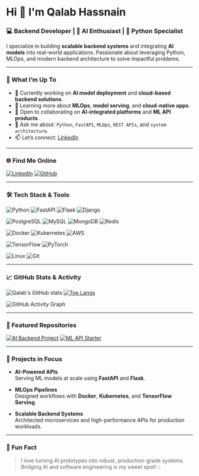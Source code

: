 # Hi 👋 I'm Qalab Hassnain

### 💻 Backend Developer | 🤖 AI Enthusiast | 🐍 Python Specialist

I specialize in building **scalable backend systems** and integrating **AI models** into real-world applications. Passionate about leveraging Python, MLOps, and modern backend architecture to solve impactful problems.

---

### 🚀 What I’m Up To
- 🔭 Currently working on **AI model deployment** and **cloud-based backend solutions**.
- 🌱 Learning more about **MLOps**, **model serving**, and **cloud-native apps**.
- 👯 Open to collaborating on **AI-integrated platforms** and **ML API products**.
- 💬 Ask me about: `Python`, `FastAPI`, `MLOps`, `REST APIs`, and `system architecture`.
- 📫 Let’s connect: [LinkedIn](https://www.linkedin.com/in/qalab-e-hassnain)

---

### 🌐 Find Me Online
[![LinkedIn](https://img.shields.io/badge/-LinkedIn-blue?style=for-the-badge&logo=linkedin)](https://www.linkedin.com/in/qalabhassnainagha)
[![GitHub](https://img.shields.io/badge/-GitHub-181717?style=for-the-badge&logo=github)](https://github.com/qalab-e-hassnain)

---

### 🛠️ Tech Stack & Tools
![Python](https://img.shields.io/badge/Python-3670A0?style=for-the-badge&logo=python&logoColor=white)
![FastAPI](https://img.shields.io/badge/FastAPI-005C4B?style=for-the-badge&logo=fastapi&logoColor=white)
![Flask](https://img.shields.io/badge/Flask-black?style=for-the-badge&logo=flask&logoColor=white)
![Django](https://img.shields.io/badge/Django-092E20?style=for-the-badge&logo=django&logoColor=white)

![PostgreSQL](https://img.shields.io/badge/PostgreSQL-336791?style=for-the-badge&logo=postgresql&logoColor=white)
![MySQL](https://img.shields.io/badge/MySQL-005C84?style=for-the-badge&logo=mysql&logoColor=white)
![MongoDB](https://img.shields.io/badge/MongoDB-4EA94B?style=for-the-badge&logo=mongodb&logoColor=white)
![Redis](https://img.shields.io/badge/Redis-DC382D?style=for-the-badge&logo=redis&logoColor=white)

![Docker](https://img.shields.io/badge/Docker-2496ED?style=for-the-badge&logo=docker&logoColor=white)
![Kubernetes](https://img.shields.io/badge/Kubernetes-326CE5?style=for-the-badge&logo=kubernetes&logoColor=white)
![AWS](https://img.shields.io/badge/AWS-232F3E?style=for-the-badge&logo=amazon-aws&logoColor=white)

![TensorFlow](https://img.shields.io/badge/TensorFlow-FF6F00?style=for-the-badge&logo=tensorflow&logoColor=white)
![PyTorch](https://img.shields.io/badge/PyTorch-EE4C2C?style=for-the-badge&logo=pytorch&logoColor=white)

![Linux](https://img.shields.io/badge/Linux-FCC624?style=for-the-badge&logo=linux&logoColor=black)
![Git](https://img.shields.io/badge/Git-F05032?style=for-the-badge&logo=git&logoColor=white)

---

### 📈 GitHub Stats & Activity
![Qalab's GitHub stats](https://github-readme-stats.vercel.app/api?username=qalab-e-hassnain&show_icons=true&theme=radical)
[![Top Langs](https://github-readme-stats.vercel.app/api/top-langs/?username=qalab-e-hassnain&layout=compact&theme=radical)](https://github.com/anuraghazra/github-readme-stats)

![GitHub Activity Graph](https://github-readme-activity-graph.cyclic.app/graph?username=qalab-e-hassnain&theme=react-dark)

---

### 📂 Featured Repositories
[![AI Backend Project](https://img.shields.io/badge/AI_Backend_Project-000?style=flat&logo=github)](https://github.com/qalab-e-hassnain/ai-backend-project)
[![ML API Starter](https://img.shields.io/badge/ML_API_Starter-000?style=flat&logo=github)](https://github.com/qalab-e-hassnain/ml-api-starter)

---

### 🧠 Projects in Focus
- **AI-Powered APIs**  
  Serving ML models at scale using **FastAPI** and **Flask**.
  
- **MLOps Pipelines**  
  Designed workflows with **Docker**, **Kubernetes**, and **TensorFlow Serving**.

- **Scalable Backend Systems**  
  Architected microservices and high-performance APIs for production workloads.

---

### 🎯 Fun Fact
> I love turning AI prototypes into robust, production-grade systems. Bridging AI and software engineering is my sweet spot! 💡

